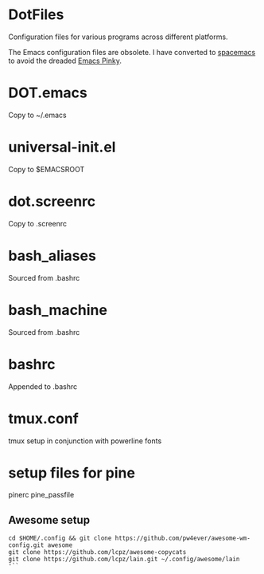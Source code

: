 # DotFiles
Configuration files for various programs across different platforms.

The Emacs configuration files are obsolete. I have converted to [spacemacs](https://github.com/syl20bnr/spacemacs) to avoid the dreaded [Emacs Pinky](http://ergoemacs.org/emacs/emacs_pinky.html). 
# DOT.emacs
Copy to ~/.emacs
# universal-init.el
Copy to $EMACSROOT
# dot.screenrc
Copy to .screenrc
# bash_aliases
Sourced from .bashrc 
# bash_machine
Sourced from .bashrc
# bashrc
Appended to .bashrc
# tmux.conf
tmux setup in conjunction with powerline fonts
# setup files for pine
pinerc pine_passfile

## Awesome setup
```
cd $HOME/.config && git clone https://github.com/pw4ever/awesome-wm-config.git awesome
git clone https://github.com/lcpz/awesome-copycats
git clone https://github.com/lcpz/lain.git ~/.config/awesome/lain
'``
